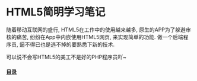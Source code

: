 # HTML5简明学习笔记
随着移动互联网的盛行, HTML5在工作中的使用越来越多, 原生的APP为了躲避审核的痛苦, 纷纷在App中内嵌使用HTML5网页,  来实现简单的功能. 做一个后端程序员, 逼不得已也是逃不掉的要熟悉下新的技术.  

可以说不会写HTML5的美工不是好的PHP程序员吖~

#### [目录](./html5/menu.md)
